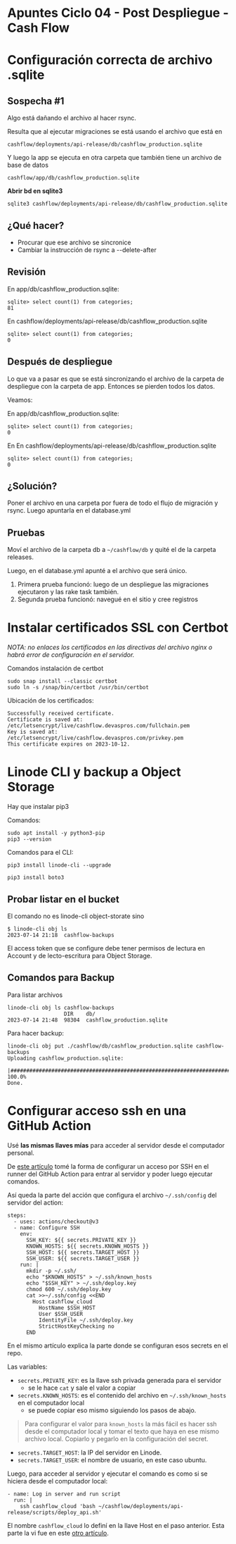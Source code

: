 # Apuntes Ciclo 04 - Post Despliegue - Cash Flow

# Configuración correcta de archivo .sqlite
## Sospecha #1

Algo está dañando el archivo al hacer rsync.

Resulta que al ejecutar migraciones se está usando el archivo que está en

    cashflow/deployments/api-release/db/cashflow_production.sqlite

Y luego la app se ejecuta en otra carpeta que también tiene un archivo de base de datos

    cashflow/app/db/cashflow_production.sqlite

**Abrir bd en sqlite3**

    sqlite3 cashflow/deployments/api-release/db/cashflow_production.sqlite


## ¿Qué hacer?
- Procurar que ese archivo se sincronice
- Cambiar la instrucción de rsync a --delete-after


## Revisión

En app/db/cashflow_production.sqlite:

    sqlite> select count(1) from categories;
    81

En cashflow/deployments/api-release/db/cashflow_production.sqlite

    sqlite> select count(1) from categories;
    0


## Después de despliegue

Lo que va a pasar es que se está sincronizando el archivo de la carpeta de despliegue con la carpeta de app. Entonces se pierden todos los datos.

Veamos:

En app/db/cashflow_production.sqlite:

    sqlite> select count(1) from categories;
    0

En En cashflow/deployments/api-release/db/cashflow_production.sqlite

    sqlite> select count(1) from categories;
    0


## ¿Solución?

Poner el archivo en una carpeta por fuera de todo el flujo de migración y rsync. Luego apuntarla en el database.yml

## Pruebas

Moví el archivo de la carpeta db a `~/cashflow/db` y quité el de la carpeta releases.

Luego, en el database.yml apunté a el archivo que será único.

1. Primera prueba funcionó: luego de un despliegue las migraciones ejecutaron y las rake task también.
2. Segunda prueba funcionó: navegué en el sitio y cree registros


# Instalar certificados SSL con Certbot

*NOTA: no enlaces los certificados en las directivas del archivo nginx o habrá error de configuración en el servidor.*

Comandos instalación de certbot

    sudo snap install --classic certbot
    sudo ln -s /snap/bin/certbot /usr/bin/certbot

Ubicación de los certificados:

    Successfully received certificate.
    Certificate is saved at: /etc/letsencrypt/live/cashflow.devaspros.com/fullchain.pem
    Key is saved at:   /etc/letsencrypt/live/cashflow.devaspros.com/privkey.pem
    This certificate expires on 2023-10-12.


# Linode CLI y backup a Object Storage

Hay que instalar pip3

Comandos:

    sudo apt install -y python3-pip
    pip3 --version

Comandos para el CLI:

    pip3 install linode-cli --upgrade
    
    pip3 install boto3


## Probar listar en el bucket

El comando no es linode-cli object-storate sino

    $ linode-cli obj ls
    2023-07-14 21:18  cashflow-backups

El access token que se configure debe tener permisos de lectura en Account y de lecto-escritura para Object Storage.

## Comandos para Backup

Para listar archivos

    linode-cli obj ls cashflow-backups
                      DIR    db/
    2023-07-14 21:48  98304  cashflow_production.sqlite

Para hacer backup:

    linode-cli obj put ./cashflow/db/cashflow_production.sqlite cashflow-backups
    Uploading cashflow_production.sqlite:
     |####################################################################################################| 100.0%
    Done.


# Configurar acceso ssh en una GitHub Action

Usé **las mismas llaves mías** para acceder al servidor desde el computador personal.

De [este artículo](https://dev.to/andersbjorkland/how-to-deploy-with-deployer-and-github-actions-k07) tomé la forma de configurar un acceso por SSH en el runner del GitHub Action para entrar al servidor y poder luego ejecutar comandos.

Así queda la parte del acción que configura el archivo `~/.ssh/config` del servidor del action:

    steps:
      - uses: actions/checkout@v3
      - name: Configure SSH
        env:
          SSH_KEY: ${{ secrets.PRIVATE_KEY }}
          KNOWN_HOSTS: ${{ secrets.KNOWN_HOSTS }}
          SSH_HOST: ${{ secrets.TARGET_HOST }}
          SSH_USER: ${{ secrets.TARGET_USER }}
        run: |
          mkdir -p ~/.ssh/
          echo "$KNOWN_HOSTS" > ~/.ssh/known_hosts
          echo "$SSH_KEY" > ~/.ssh/deploy.key
          chmod 600 ~/.ssh/deploy.key
          cat >>~/.ssh/config <<END
            Host cashflow_cloud
              HostName $SSH_HOST
              User $SSH_USER
              IdentityFile ~/.ssh/deploy.key
              StrictHostKeyChecking no
          END

En el mismo artículo explica la parte donde se configuran esos secrets en el repo.

Las variables:

- `secrets.PRIVATE_KEY`: es la llave ssh privada generada para el servidor
    - se le hace `cat` y sale el valor a copiar
- `secrets.KNOWN_HOSTS`: es el contenido del archivo en `~/.ssh/known_hosts` en el computador local
    - se puede copiar eso mismo siguiendo los pasos de abajo.


> Para configurar el valor para `known_hosts` la más fácil es hacer ssh desde el computador local y tomar el texto que haya en ese mismo archivo local. Copiarlo y pegarlo en la configuración del secret.


- `secrets.TARGET_HOST`: la IP del servidor en Linode.
- `secrets.TARGET_USER`: el nombre de usuario, en este caso ubuntu.

Luego, para acceder al servidor y ejecutar el comando es como si se hiciera desde el computador local:

    - name: Log in server and run script
      run: |
        ssh cashflow_cloud 'bash ~/cashflow/deployments/api-release/scripts/deploy_api.sh'

El nombre `cashflow_cloud` lo definí en la llave Host en el paso anterior. Esta parte la vi fue en este [otro artículo](https://dev.to/martinandersongraham/using-github-actions-to-deploy-updates-to-my-vps-40el).

